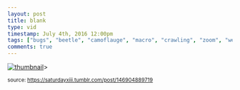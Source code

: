 ```yaml
---
layout: post
title: blank
type: vid
timestamp: July 4th, 2016 12:00pm
tags: ["bugs", "beetle", "camoflauge", "macro", "crawling", "zoom", "weevil", "insect", "photography"]
comments: true
---
```

[![thumbnail](http://i3.ytimg.com/vi/zM_-XS5VIew/hqdefault.jpg)](https://www.youtube.com/watch?v=zM_-XS5VIew)>
  
<small>source: https://saturdayxiii.tumblr.com/post/146904889719</small>